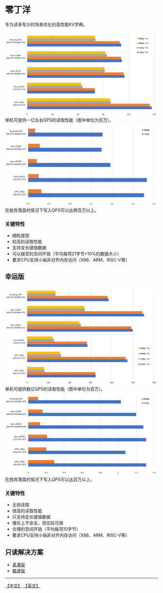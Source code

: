 # 零丁洋
专为读多写少的场景优化的高性能KV字典。

![](images/estuary-read.png)
单机可提供一亿左右QPS的读取性能（图中单位为百万）。
![](images/estuary-write.png)
在放弃落盘的情况下写入QPS可以达两百万以上。

### 关键特性
* 细粒度锁
* 较高的读取性能
* 支持变长键值数据
* 可以接受的空间开销（平均每项21字节+10%的数据大小）
* 要求CPU支持小端非对齐内存访问（X86、ARM、RISC-V等）


## 幸运版

![](images/lucky-read.png)
单机可提供数亿QPS的读取性能（图中单位为百万）。
![](images/lucky-write.png)
在放弃落盘的情况下写入QPS可以达百万以上。

### 关键特性
* 无锁读取
* 很高的读取性能
* 只支持定长键值数据
* 理论上不安全，但实际可用
* 合理的空间开销（平均每项10字节）
* 要求CPU支持小端非对齐内存访问（X86、ARM、RISC-V等）


## 只读解决方案
* [紧凑版](https://github.com/PeterRK/fastCHD)
* [极速版](https://github.com/PeterRK/SSHT)

---
[【中文】](README-CN.md) [【英文】](README.md)
